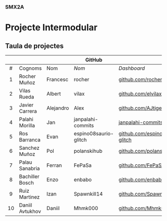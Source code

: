 ### SMX2A

# Projecte Intermodular

## Taula de projectes

|    |              |          | GitHub |             |       | Projecte |
|:--:|--------------|----------|--------|-------------|-------|----------|
| #  | Cognoms      | Nom      | *Nom*  | *Dashboard* | *Web* | *Web*    |
| 1  | Rocher Muñoz | Francesc | rocher | [github.com/rocher](https://github.com/rocher) | [rocher.github.io](https://rocher.github.io) | [La FUSTA](http://lafusta.endinahosting.com) |
| 2  | Vilas Rueda  | Albert   | vilax  | [github.com/elvilax](https://github.com/elvilax) | [vilax.github.io](https://elvilax.github.io) | [La FUSTA](http://lafusta.endinahosting.com) |
| 3  | Javier Carrera | Alejandro | Alex | [github.com/AJtiger6](https://github.com/AJtiger6) | [AJtiger6.github.io](https://AJtiger6.github.io) |
| 4  | Palahi Morilla      | Jan      |  janpalahi-commits  | [janpalahi-commits](https://github.com/janpalahi-commits)  | [janpalahi-commits.github.io](https://janpalahi-commits.github.io) | [LA FUSTA](http://lafusta.endinahosting.com)    |
| 5  | Ros Barranca | Evan | espino08saurio-glitch | [github.com/espino08saurio-glitch](https://github.com/espino08saurio-glitch) | | |
| 6  | Sanchez Muñoz | Pol | polanskihub | [github.com/polanskihub](https://github.com/polanskihub) | | |
| 7  | Palau Sanabria | Ferran | FePaSa | [github.com/FePaSa](https://github.com/FePaSa) | | |
| 8  | Bachiller Bosch | Enzo | enbabo | [github.com/enbabo](https://github.com/enbabo) | [enbabo.github.io](https://enbabo.github.io) | [La FUSTA](http://lafusta.endinahosting.com) |
| 9  | Ruiz Martinez | Izan | Spawnkill14 | [github.com/Spawnkill14](https://github.com/Spawnkill14) | | |
| 10  | Daniil Avtukhov | Daniil | Mhmk000 | [github.com/Mhmk000](https://github.com/Mhmk000) | | |
